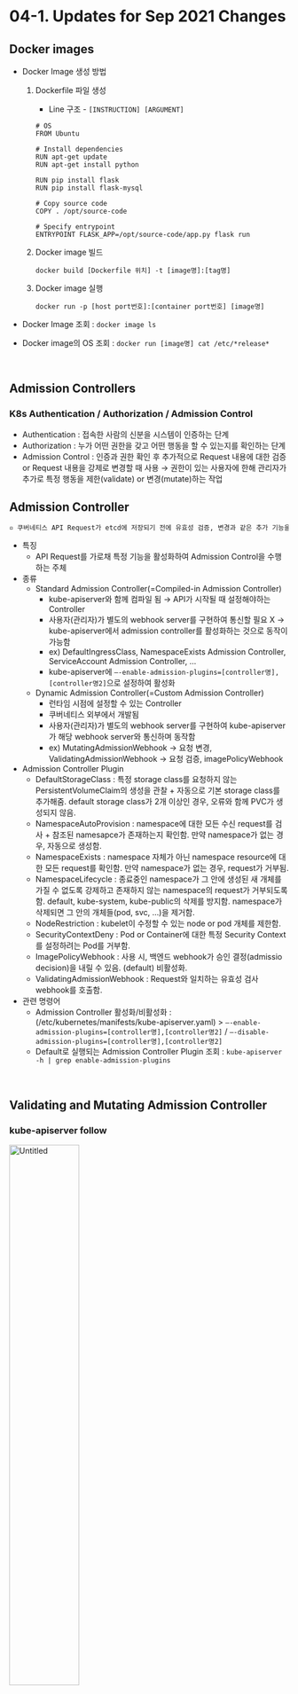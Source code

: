 # 04-1. Updates for Sep 2021 Changes

## Docker images

+ Docker Image 생성 방법

  1. Dockerfile 파일 생성

     + Line 구조 - `[INSTRUCTION] [ARGUMENT]`

     ```docker
     # OS
     FROM Ubuntu
     
     # Install dependencies
     RUN apt-get update
     RUN apt-get install python
     
     RUN pip install flask
     RUN pip install flask-mysql
     
     # Copy source code
     COPY . /opt/source-code
     
     # Specify entrypoint
     ENTRYPOINT FLASK_APP=/opt/source-code/app.py flask run
     ```

  2. Docker image 빌드

     `docker build [Dockerfile 위치] -t [image명]:[tag명]`

  3. Docker image 실행

     `docker run -p [host port번호]:[container port번호] [image명]`

+ Docker Image 조회 : `docker image ls`

+ Docker image의 OS 조회 : `docker run [image명] cat /etc/*release*`

<br/>

## Admission Controllers

### K8s Authentication / Authorization / Admission Control

+ Authentication : 접속한 사람의 신분을 시스템이 인증하는 단계
+ Authorization : 누가 어떤 권한을 갖고 어떤 행동을 할 수 있는지를 확인하는 단계
+ Admission Control : 인증과 권한 확인 후 추가적으로 Request 내용에 대한 검증 or Request 내용을 강제로 변경할 때 사용 → 권한이 있는 사용자에 한해 관리자가 추가로 특정 행동을 제한(validate) or 변경(mutate)하는 작업

## Admission Controller

```tex
▫️ 쿠버네티스 API Request가 etcd에 저장되기 전에 유효성 검증, 변경과 같은 추가 기능을 수행하는 Controller
```

+ 특징
  + API Request를 가로채 특정 기능을 활성화하여 Admission Control을 수행하는 주체
+ 종류
  + Standard Admission Controller(=Compiled-in Admission Controller)
    + kube-apiserver와 함께 컴파일 됨 → API가 시작될 때 설정해야하는 Controller
    + 사용자(관리자)가 별도의 webhook server를 구현하여 통신할 필요 X → kube-apiserver에서 admission controller를 활성화하는 것으로 동작이 가능함
    + ex) DefaultIngressClass, NamespaceExists Admission Controller, ServiceAccount Admission Controller, …
    + kube-apiserver에 `—-enable-admission-plugins=[controller명],[controller명2]`으로 설정하여 활성화
  + Dynamic Admission Controller(=Custom Admission Controller)
    + 런타임 시점에 설정할 수 있는 Controller
    + 쿠버네티스 외부에서 개발됨
    + 사용자(관리자)가 별도의 webhook server를 구현하여 kube-apiserver가 해당 webhook server와 통신하며 동작함
    + ex) MutatingAdmissionWebhook → 요청 변경, ValidatingAdmissionWebhook → 요청 검증, imagePolicyWebhook
+ Admission Controller Plugin
  + DefaultStorageClass : 특정 storage class를 요청하지 않는 PersistentVolumeClaim의 생성을 관찰 + 자동으로 기본 storage class를 추가해줌. default storage class가 2개 이상인 경우, 오류와 함께 PVC가 생성되지 않음.
  + NamespaceAutoProvision : namespace에 대한 모든 수신 request를 검사 + 참조된 namesapce가 존재하는지 확인함. 만약 namespace가 없는 경우, 자동으로 생성함.
  + NamespaceExists : namespace 자체가 아닌 namespace resource에 대한 모든 request를 확인함. 만약 namespace가 없는 경우, request가 거부됨.
  + NamespaceLifecycle : 종료중인 namespace가 그 안에 생성된 새 개체를 가질 수 없도록 강제하고 존재하지 않는 namespace의 request가 거부되도록 함. default, kube-system, kube-public의 삭제를 방지함. namespace가 삭제되면 그 안의 개체들(pod, svc, …)을 제거함.
  + NodeRestriction : kubelet이 수정할 수 있는 node or pod 개체를 제한함.
  + SecurityContextDeny : Pod or Container에 대한 특정 Security Context를 설정하려는 Pod를 거부함.
  + ImagePolicyWebhook : 사용 시, 백엔드 webhook가 승인 결정(admissio decision)을 내릴 수 있음. (default) 비활성화.
  + ValidatingAdmissionWebhook : Request와 일치하는 유효성 검사 webhook를 호출함.
+ 관련 명령어
  + Admission Controller 활성화/비활성화 : (/etc/kubernetes/manifests/kube-apiserver.yaml) > `—-enable-admission-plugins=[controller명],[controller명2]` / `—-disable-admission-plugins=[controller명],[controller명2]`
  + Default로 실행되는 Admission Controller Plugin 조회 : `kube-apiserver -h | grep enable-admission-plugins`

<br/>

## Validating and Mutating Admission Controller

### kube-apiserver follow

<img src="https://user-images.githubusercontent.com/33214969/212492447-111cb977-b2a0-41c5-a3a1-f523b5af4e53.png" alt="Untitled" width="50%;" />

1. API HTTP Handler
   + K8s 관리자가 kubectl tool로 apply or create 명령을 통해 Pod 등 각종 object 생성 요청
   + kube-apiserver에 해당 request를 전달 → 이 요청은 모두 HTTP 형식으로 전달됨
   + kube-apiserver는 HTTP request를 받아서 요청을 처리하기 위한 작업을 시작
2. Authentication & Authorization
   + kubectl 명령으로 kube-apiserver에 접근하기 위해 kubeconfig 파일에 설정된 인증 방식으로 kube-apiserver에 접근을 시도
   + 이때 JWT, TLS 등과 같은 인증 방식을 사용
   + 이 것을 검증+권한확인하기 위해 RBAC(Role or ClusterRole)을 확인함
3. Mutating admission (→ Admission Controller)
   + HTTP request를 검사한 뒤 적절한 값으로 변경 가능함
   + Request를 중간에 가로채서 관리자가 생성한 webhook server로 전송 + webhook server에서 관리자가 원하는 검증을 수행 + webhook server가 Request를 변경해서 Response를 보낼 수 있음
   + 즉, Mutating 단계를 통해 request data를 변경할 수 있음
4. Object Schema Validation
   + Request 형식이 올바른지 확인하는 단계
   + 필수 데이터가 정상적으로 있는지, name에 설정된 값이 규칙에 맞게 입력되었는지 등을 확인 + yaml 파일 형식이 올바른지 확인
5. Validating admission (→ Admission Controller)
   + Request가 생성될 수 있는지 확인하는 단계
   + 관리자가 직접 webhook server를 구현해서 체크 항목을 추가할 수 있음
   + ex) namespace에 Pod, Service 등 각종 object를 생성하기 전에 해당 namespace에 동일한 object가 이미 있는지 확인
6. Persisted to etcd
   + 위의 모든 단계를 통과하면 정상적인 Request로 판단 + etcd DB에 해당 내용을 저장
   + etcd에 Request 데이터가 저장되면 이후에 kube-controller, scheduler 등이 이를 확인하고 대응함

<br/>

### Validating Admission Controller

```tex
▫️ Request를 검증하는 Controller
```

+ 특징
  + ex) NamespaceExist, NamespaceLifecycle → Request의 namespace가 존재하는지 확인 + 없으면 Request를 거부

### Mutating Admission Controller

```tex
▫️ Request 수행 전 Request 내용을 변경하는 Controller
```

+ 특징
  + DefaultStorageClass : 기본 활성화 Plugin. PVC 생성 요청을 확인하여 PVC에 StorageClass 설정이 존재하는지 확인 + 없으면 default StorageClass로 구성하도록 StorageClass를 수정함

### Webhook 동작 과정

1. Mutating/Validating Webhook Controller는 Admission Request를 webhook server에 POST로 요청을 전송
   + Admission Request에는 Admission Review라는 객체를 가지고 있음 + 이 객체는 API server가 client로부터 받은 manifast를 담고 있는 객체임
2. Webhook server는 원하는 로직을 수행하여 요청의 유효성을 검증 or 요청을 변경하고 이에 대한 응답을 Admission Response 형태로 보냄
   + Admission Response : webhook server에서 admission controller에게 요청에 대한 결과를 담고 있는 객체
     + UID, Allowed, Status와 같은 필드가 존재함
     + UID → webhook server가 받은 Admission Review와 동일한 UID를 반환해줘야 함
     + Allowed → 해당 요청을 승인할지, 거절할지에 대한 표시로 이에 대한 상태값으로 Status를 넘겨주는 것도 가능함

<br/>

## API Version / Deprecations

### API Version

+ 알파(Alpha)

  + 시험적으로 테스트되는 버전. 기본적으로 비활성화되어 있음.
  + 기능에 대한 기술지원이 공지 없이 중단될 수 있음, API의 호환성도 보장하지 않음
  + Naming : 안정화 버전의 버전명 + alpha → ex) v1alpha1

+ 베타(Beta)

  + alpha 버전에서 더 많은 테스트를 진행한 버전. 기본적으로 활성화되어 있음.
  + 세부 기능이 변경될 수 있지만, 전반적인 기능에 대한 지원은 유지됨
  + API의 호환성 보장되지 않지만, 이 경우 이관을 위한 가이드가 제공됨
  + Naming : 안정화 버전의 버전명 + beta → ex) v1beta1

+ 안정화(Stable)

  + 가장 안정화된 버전. 이후 여러 버전에 걸쳐 sw release에 포함됨
  + Naming : v1, v2와 같이 정수로 사용됨

+ 관련 명령어

  + object의 버전 확인 : `kubectl explain [object명]`

  + preferred 버전 확인 : `kubectl proxy 8001&` + `curl localhost:8001/apis/[api명]` ex) [authorization.k8s.io](http://authorization.k8s.io)

    ```json
    {
      "kind": "APIGroup",
      "apiVersion": "v1",
      "name": "authorization.k8s.io",
      "versions": [
        {
          "groupVersion": "authorization.k8s.io/v1",
          "version": "v1"
        }
      ],
      "preferredVersion": {
        "groupVersion": "authorization.k8s.io/v1",
        "version": "v1"
      }
    }
    ```

  + 특정 API Group의 버전 사용 : (/etc/kubernetes/manifests/kube-apiserver.yaml) > `--runtime-config=[API Group명]/[version]` 옵션 추가 → ex) `--runtime-config=rbac.authorization.k8s.io/v1alpha1`

  + 버전 변경

    + `kubectl convert -f [변경할 object].yaml --output-version [API Group]/[변경할 version]`
    + kubectl-convert 설치(https://kubernetes.io/docs/tasks/tools/install-kubectl-linux/) + `kubectl-convert -f [변경할 object].yaml --output-version [API Group/변경할 version] | kubectl apply -f -`

### API Group

+ Kubernetes cluster 버전 확인 : `curl <https://kube-apiserver:6443/version`>

  ```sql
  {
    "major": "1",
    "minor": "22+",
    "gitVersion": "v1.21.3",
    "gitCommit": "f9c549dac9ca9ca665305e12ac2f8f0795e7be",
    "gitTreeState": "clean",
    "buildDate": "2021-01-05T07:28:26Z",
    "goVersion": "go1.15.1",
    "compiler": "gc",
    "platform": "linux/amd64"
  }
  ```

+ API를 Group으로 그룹화하여 관리

  | 버전 수준 | 설명                                                         |
  | --------- | ------------------------------------------------------------ |
  | /metrics  | cluster의 상태 확인                                          |
  | /healthz  | cluster의 상태 확인                                          |
  | /version  | kubernetes cluster의 버전 확인                               |
  | /logs     | 3rd-party logging 애플리케이션과의 통합 연계                 |
  | /api      | core group. 모든 핵심 기능이 존재(하위 v1/core를 단순하게 v1이라고 표현) |
  | /apis     | named group. /api보다 더 조직화되어 있고, 신규 출시될 기능들이 있음 |

  <img src="https://user-images.githubusercontent.com/33214969/212492564-35921db1-65df-410f-8663-e0c9fd0631f4.png" alt="api groups.png" width="50%;" />

  + v1 : Kubernetes에서 발행한 첫 stable release API
  + apps/v1 : Kubernetes의 common API 모음(ex. Deployment, RollingUpdate, ReplicaSet, …)
  + autoscaling/v1 : Pod의 autoscale 기능을 포함하는 API. 현재는 CPU metric을 사용한 scaling만 가능함
  + batch/v1 : 배치 프로세스, job-like task를 위한 배포 API
  + [certificates.k8s.io/v1](http://certificates.k8s.io/v1) beta : Cluster의 secure network function이 추가된 API(ex. TLS)
  + extensions/v1beta : Deployment, DaemonSets, ReplicaSets, Ingress 등 상당수 feature들이 새롭게 정의된 API → Kubernetes 1.6 이후로 상당수가 apps/v1와 같은 그룹으로 이동되어 사용되지 않음
  + policy/v1beta1 : Pod에 대한 security rule이 정의된 API
  + [rbac.authorization.k8s.io/v1](http://rbac.authorization.k8s.io/v1) : Kubernetes의 role-based access control이 가능한 function이 정의된 API

### Kubernetes Deprecation Policy(지원중단 정책)

https://kubernetes.io/docs/reference/using-api/deprecation-policy/

1. API 요소는 API Group의 버전을 높여서만 제거할 수 있음

2. API 개체는 일부 버전에 존재하지 않는 전체 REST resource를 제외하고 정보 손실 없이 지정된 release의 API 버전 간에 왕복할 수 있어야 함

3. 특정 트랙의 API 버전은 덜 안정적인 API 버전을 위해 더 이상 사용되지 않을 수 있음 → ex) alpha 버전은 이전 alpha 버전을 대체할 수 있지만, stable or beta 버전을 대체할 수 없음

4. API 수명은 API 안정성 수준에 따라 결정됨

   + stable → 더 이상 사용되지 않음으로 표시될 수 있지만, Kubernetes의 주 버전에서 제거하면 안됨
   + beta → 도입 후 9개월 or 3회의 release 이내(둘 중 더 긴 기간)의 버전은 사용 및 서비스되지 않음
   + alpha → 지원 중단 통지 없이 모든 release에서 제거될 수 있음

5. 특정 그룹에 대한 “preffered(선호)” API 버전 및 “storage version”은 새 버전과 이전 버전을 모두 지원하는 release가 만들어질 때까지 진행되지 않을 수 있음

   + image

     <img src="https://user-images.githubusercontent.com/33214969/212492593-214060a6-cbd1-4138-a694-91e7cbf51761.png" alt="deprecation policy-2.png" width="30%;" />

     <img src="https://user-images.githubusercontent.com/33214969/212492594-ed65f853-4498-4e3d-b23d-f036612108b5.png" alt="deprecation policy-1.png" width="30%;" />

6. 사용자 대면 구성요소(ex. kubectl) & 관리 대상 구성요소(ex.kubelet)의 CLI 요소는 지원 중단 발표 이후 다음 기간동안 동작해야 함

   + stable → 12개월 or 2회의 release(둘 중 더 긴 기간) / beta → 3개월 or 1회의 release(둘 중 더 긴 기간) / alpha → 0회의 release

7. 더 이상 사용되지 않는 CLI 요소는 사용될 때 경고를 보내야 함

8. 사용 중단된 동작은 사용 중단 발표 후 1년 이상 작동해야 함

9. …